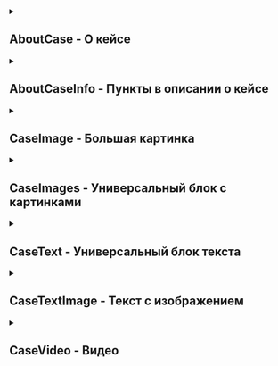 <details>
  <summary><h2>AboutCase - О кейсе</h2></summary>
  <img width="1175" height="592" alt="изображение" src="https://github.com/user-attachments/assets/f619d24c-a5f1-403a-b3df-faff89d8b749" />
  
Пример:
```TSX
<AboutCase title={L.caseTitle} description={L.caseDescription} noBorder>
  <AboutCaseInfo title={L.hello} description={L.name} />
  <AboutCaseInfo title={L.info1Title} description={L.info1Description} />
  <AboutCaseInfo title={L.info2Title} description={L.info2Description} url='https://google.com' />
</AboutCase>
```

| Свойство              | Описание                                     | Значение по умолчанию |
|-----------------------|----------------------------------------------|-----------------------|
| `title: string`       | Заголовок кейса                              | -                     |
| `description: string` | Основное описание кейса                      | -                     |
| `noBorder: boolean`   | Убирает границу у компонента                 | `false`               |
| `children: ReactNode` | Дочерние элементы (компоненты AboutCaseInfo) | -                     |
</details>

<details>
  <summary><h2>AboutCaseInfo - Пункты в описании о кейсе</h2></summary>
  <img width="1175" height="592" alt="изображение" src="https://github.com/user-attachments/assets/f619d24c-a5f1-403a-b3df-faff89d8b749" />

| Свойство              | Описание                          | Значение по умолчанию |
|-----------------------|-----------------------------------|-----------------------|
| `title: string`       | Заголовок информационного блока   | -                     |
| `description: string` | Описание информационного блока    | -                     |
| `url?: string`         | Ссылка для перехода              | -                     |
</details>

<details>
  <summary>
    <h2>CaseImage - Большая картинка</h2>
  </summary>
  <img 
    width="1153" 
    height="690" 
    alt="Пример компонента CaseImage" 
    src="https://github.com/user-attachments/assets/269016af-60f2-4410-9d0b-3444ad2c2aad" 
  />

  
| Свойство                  | Описание                                                  |
|---------------------------|-----------------------------------------------------------|
| `src: string`             | Путь до картинки в папке `public`                         |
| `className: string`       | Классы для стилизации (Tailwind)                          |
| `parentClassName: string` | Классы для стилизации родительского контейнера (Tailwind) |
</details>

<details>
  <summary>
    <h2>CaseImages - Универсальный блок с картинками</h2>
  </summary>
  <img 
    width="1159" 
    height="628" 
    alt="Пример компонента CaseImages - вариант 1" 
    src="https://github.com/user-attachments/assets/2ebeeced-4509-41df-872e-825c1beb094c" 
  />
  <img 
    width="1148" 
    height="622" 
    alt="Пример компонента CaseImages - вариант 2" 
    src="https://github.com/user-attachments/assets/e3f51c45-66c6-4700-b6e7-6598df5d0e95" 
  />
  <img 
    width="1164" 
    height="635" 
    alt="Пример компонента CaseImages - вариант 3" 
    src="https://github.com/user-attachments/assets/f6e127e2-58c6-45bc-9221-42b95ad6fb33" 
  />

Пример:
```TSX
<CaseImages layout='gallery'>
  <CaseImage src='/cases/card.png' />
  <CaseImage src='/cases/card.png' />
  <CaseImage src='/cases/card.png' />
</CaseImages>
```

| Свойство                      | Описание                          | Значение по умолчанию |
|-------------------------------|-----------------------------------|-----------------------|
| `layout?: 'gallery' \| 'row'` | Расположение картинок в блоке     | `'row'`               |
</details>

<details>
  <summary>
    <h2>CaseText - Универсальный блок текста</h2>
  </summary>
  <img 
    width="1121" 
    height="477" 
    alt="Пример компонента CaseText с заголовком" 
    src="https://github.com/user-attachments/assets/a3449ccd-b046-4389-a355-6eb18e96bb64" 
  />
  <img 
    width="1010" 
    height="266" 
    alt="Пример компонента CaseText без заголовка" 
    src="https://github.com/user-attachments/assets/2419f116-7773-485c-990b-798c685614bc" 
  />

Пример:
```TSX

<CaseText title={L.heading} description={L.textDescription} noBorder direction='row' />
<CaseText title={L.bigHeading} uppercase noBorder />

```

| Свойство                        | Описание                                                                | Значение по умолчанию |
|---------------------------------|-------------------------------------------------------------------------|-----------------------|
| `title: string`                 | Основной заголовок текстового блока                                     | -                     |
| `noBorder: boolean`             | Убирает границу у компонента                                            | `false`               |
| `description?: string`          | Дополнительное описание под заголовком (опционально)                    | -                     |
| `direction?: 'row' \| 'column'` | Направление расположения элементов (`row` - строка, `column` - колонка) | `'row'`               |
| `className?: string`            | Дополнительные CSS-классы для кастомизации                              | -                     |
| `uppercase?: boolean`           | Преобразование текста в верхний регистр                                 | `false`               |
</details>

<details>
  <summary>
    <h2>CaseTextImage - Текст с изображением</h2>
  </summary>
  <img 
    width="1157" 
    height="624" 
    alt="Пример компонента CaseTextImage" 
    src="https://github.com/user-attachments/assets/732a399a-9b30-4556-8935-83569782b244" 
  />

Пример:
```TSX
<CaseTextImage
  title={L.heading}
  description={L.textDescription}
  direction='column'
  src='/cases/card.png'
  noBorder
/>
```

| Свойство      | Описание                                                                | Значение по умолчанию |
|---------------|-------------------------------------------------------------------------|-----------------------|
| `title`       | Основной заголовок блока                                                | -                     |
| `noBorder`    | Убирает границу у компонента                                            | `false`               |
| `description` | Дополнительное описание под заголовком                                  | -                     |
| `direction`   | Направление расположения элементов (`row` - строка, `column` - колонка) | `'row'`               |
| `src`         | Путь к изображению                                                      | -                     |
| `reverse`     | Обратный порядок расположения текста и изображения                      | -                     |
</details>

<details>
  <summary>
    <h2>CaseVideo - Видео</h2>
  </summary>
  <img width="1154" height="692" alt="изображение" src="https://github.com/user-attachments/assets/8d06a3a9-fe2b-4b14-ac54-61c0404147dd" />

| Свойство | Описание     | Значение по умолчанию |
|----------|--------------|-----------------------|
| `src: string`    | Путь к видео | -                     |
</details>
